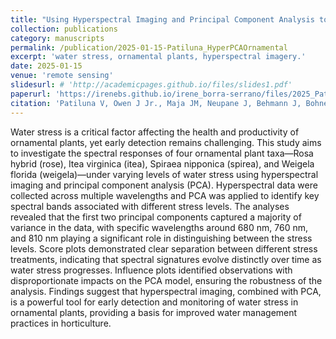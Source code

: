 ```yaml
---
title: "Using Hyperspectral Imaging and Principal Component Analysis to Detect and Monitor Water Stress in Ornamental Plants"
collection: publications
category: manuscripts
permalink: /publication/2025-01-15-Patiluna_HyperPCAOrnamental
excerpt: 'water stress, ornamental plants, hyperspectral imagery.'
date: 2025-01-15
venue: 'remote sensing'
slidesurl: # 'http://academicpages.github.io/files/slides1.pdf'
paperurl: 'https://irenebs.github.io/irene_borra-serrano/files/2025_Patiluna_HyperspectralPCAOrnamentals_remotesensing.pdf' # 'http://academicpages.github.io/files/2025_Patiluna_HyperspectralPCAOrnamentals_remotesensing.pdf'
citation: 'Patiluna V, Owen J Jr., Maja JM, Neupane J, Behmann J, Bohnenkamp D, Borra-Serrano I, Peña JM, Robbins J, de Castro A. Using Hyperspectral Imaging and Principal Component Analysis to Detect and Monitor Water Stress in Ornamental Plants. Remote Sensing. 2025; 17(2):285. https://doi.org/10.3390/rs17020285' # 'Your Name, You. (2009). &quot;Paper Title Number 1.&quot; <i>Journal 1</i>. 1(1).'
---
```


Water stress is a critical factor affecting the health and productivity of ornamental plants, yet early detection remains challenging. This study aims to investigate the spectral responses of four ornamental plant taxa—Rosa hybrid (rose), Itea virginica (itea), Spiraea nipponica (spirea), and Weigela florida (weigela)—under varying levels of water stress using hyperspectral imaging and principal component analysis (PCA). Hyperspectral data were collected across multiple wavelengths and PCA was applied to identify key spectral bands associated with different stress levels. The analyses revealed that the first two principal components captured a majority of variance in the data, with specific wavelengths around 680 nm, 760 nm, and 810 nm playing a significant role in distinguishing between the stress levels. Score plots demonstrated clear separation between different stress treatments, indicating that spectral signatures evolve distinctly over time as water stress progresses. Influence plots identified observations with disproportionate impacts on the PCA model, ensuring the robustness of the analysis. Findings suggest that hyperspectral imaging, combined with PCA, is a powerful tool for early detection and monitoring of water stress in ornamental plants, providing a basis for improved water management practices in horticulture.